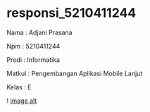 # responsi_5210411244

Nama    : Adjani Prasana

Npm     : 5210411244

Prodi   : Informatika

Matkul  : Pengembangan Aplikasi Mobile Lanjut

Kelas   : E

! [image alt](https://github.com/Adjani41/5210411244_Adjani-Prasana/blob/782689d2e9c7fdbd396aa7aa8e15806c82156b0c/Screenshot%202024-11-06%20195537.png?raw=true)

